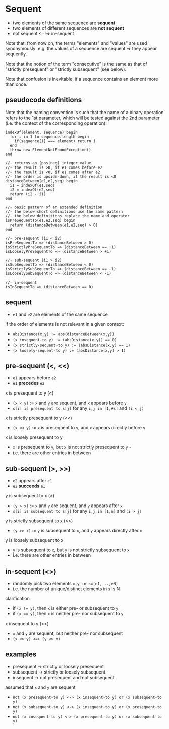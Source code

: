 
<!-- ======================================================================= -->
# Sequent

* two elements of the same sequence are **sequent**
* two elements of different sequences are **not sequent**
* not sequent <=!=> in-sequent

Note that, from now on, the terms "elements" and "values" are used synonymously:
e.g. the values of a sequence are sequent => they appear sequently.

Note that the notion of the term "consecutive" is the same as that of
"strictly presequent" or "strictly subsequent" (see below).

Note that confusion is inevitable,
if a sequence contains an element more than once.

<!-- ======================================================================= -->
## pseudocode definitions

Note that the naming convention is such that the name of a binary operation
refers to the 1st parameter, which will be tested against the 2nd parameter
(i.e. the context of the corresponding operation).

```
indexOf(element, sequence) begin
  for i in 1 to sequence.length begin
    if(sequence[i] === element) return i
  end
  throw new ElementNotFoundException()
end

//- returns an (pos|neg) integer value
//- the result is >0, if e1 comes before e2
//- the result is <0, if e1 comes after e2
//- the order is upside-down, if the result is <0
distanceBetween(e1,e2,seq) begin
  i1 = indexOf(e1,seq)
  i2 = indexOf(e2,seq)
  return (i2 - i1)
end

//- basic pattern of an extended definition
//- the below short definitions use the same pattern
//- the below definitions replace the name and operator
isPreSequentTo(e1,e2,seq) begin
  return (distanceBetween(e1,e2,seq) > 0)
end

//- pre-sequent (i1 < i2)
isPreSequentTo => (distanceBetween > 0)
isStrictlyPreSequentTo => (distanceBetween == +1)
isLooselyPreSequentTo => (distanceBetween > +1)

//- sub-sequent (i1 > i2)
isSubSequentTo => (distanceBetween < 0)
isStrictlySubSequentTo => (distanceBetween == -1)
isLooselySubSequentTo => (distanceBetween < -1)

//- in-sequent
isInSequentTo => (distanceBetween == 0)
```

<!-- ======================================================================= -->
## sequent

* `e1` and `e2` are elements of the same sequence

if the order of elements is not relevant in a given context:

* `absDistance(x,y) := abs(distanceBetween(x,y))`
* `(x insequent-to y) := (absDistance(x,y)) == 0)`
* `(x strictly-sequent-to y) := (absDistance(x,y) == 1)`
* `(x loosely-sequent-to y) := (absDistance(x,y) > 1)`

<!-- ======================================================================= -->
## pre-sequent (<, <<)

* `e1` appears before `e2`
* `e1` **precedes** `e2`

x is presequent to y (<)

* `(x < y)` := `x` and `y` are sequent, and `x` appears before `y`
* `s[i] is presequent to s[j]` for any `i,j in [1,#s]` and `(i < j)`

x is strictly presequent to y (<<)

* `(x << y)` := `x` is presequent to `y`, and `x` appears directly before `y`

x is loosely presequent to y

* `x` is presequent to `y`, but `x` is not strictly presequent to `y` -
* i.e. there are other entries in between

<!-- ======================================================================= -->
## sub-sequent (>, >>)

* `e2` appears after `e1`
* `e2` **succeeds** `e1`

y is subsequent to x (>)

* `(y > x)` := `x` and `y` are sequent, and `y` appears after `x`
* `s[i] is subsequent to s[j]` for any `i,j in [1,n]` and `(i > j)`

y is strictly subsequent to x (>>)

* `(y >> x)` := `y` is subsequent to `x`, and `y` appears directly after `x`

y is loosely subsequent to x

* `y` is subsequent to `x`, but `y` is not strictly subsequent to `x`
* i.e. there are other entries in between

<!-- ======================================================================= -->
## in-sequent (<>)

* randomly pick two elements `x,y in s=[e1,...,eN]`
* i.e. the number of unique/distinct elements in `s` is N

clarification

* if `(x != y)`, then `x` is either pre- or subsequent to `y`
* if `(x == y)`, then `x` is neither pre- nor subsequent to `y`

x insequent to y (<>)

* `x` and `y` are sequent, but neither pre- nor subsequent
* `(x <> y) <=> (y <> x)`

<!-- ======================================================================= -->
## examples

* presequent -> strictly or loosely presequent
* subsequent -> strictly or loosely subsequent
* insequent -> not presequent and not subsequent

assumed that `x` and `y` are sequent

* `not (x presequent-to y) <-> (x insequent-to y) or (x subsequent-to y)`
* `not (x subsequent-to y) <-> (x insequent-to y) or (x presequent-to y)`
* `not (x insequent-to y) <-> (x presequent-to y) or (x subsequent-to y)`
